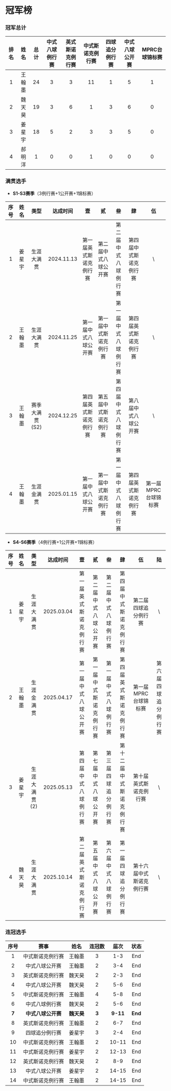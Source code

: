 # 冠军榜

### 冠军总计

| 排名 | 姓名   | 总计 | 中式八球例行赛   | 英式斯诺克例行赛   | 中式斯诺克例行赛  | 四球追分例行赛 | 中式八球公开赛  | MPRC台球锦标赛 |
| :--: | :----: | :--: | :------------: | :--------------: | :--------------: | :------------: | :-----------: | :-----------: |
| 1    | 王翰墨 | 24   | 3              | 3                | 11               | 1             | 5              | 1             |
| 2    | 魏天昊 | 19   | 3              | 6                | 1                | 3             | 6              | 0             |
| 3    | 姜星宇 | 18   | 5              | 2                | 3                | 3             | 5              | 0             |
| 4    | 郝明洋 | 1    | 0              | 0                | 1                | 0             | 0              | 0             |

### 满贯选手

- **S1-S3赛季**（3例行赛+1公开赛+1锦标赛）

| 序号 | 姓名   |    类型       | 达成时间    | 壹                   | 贰                    | 叁                 | 肆                   | 伍                  |
| :--: | :---: | :-----------: | :--------: | :------------------: | :-------------------: | :----------------: | :-----------------: | :-----------------: |
| 1    | 姜星宇 | 生涯大满贯     | 2024.11.13 | 第一届英式斯诺克例行赛 | 第二届中式八球公开赛   | 第二届中式八球例行赛 | 第四届中式斯诺克例行赛 |         \\          |
| 2    | 王翰墨 | 生涯大满贯     | 2024.11.25 | 第一届中式八球公开赛   | 第一届中式斯诺克例行赛 | 第一届中式八球例行赛 | 第四届英式斯诺克例行赛 |         \\          |
| 3    | 王翰墨 | 赛季大满贯(S2) | 2024.12.25 | 第四届英式斯诺克例行赛 | 第五届中式斯诺克例行赛 | 第四届中式八球例行赛 | 第八届中式八球公开赛   |         \\          |
| 4    | 王翰墨 | 生涯金满贯     | 2025.01.15 | 第一届中式八球公开赛   | 第一届中式斯诺克例行赛 | 第一届中式八球例行赛 | 第四届英式斯诺克例行赛 | 第一届MPRC台球锦标赛  |

- **S4-S6赛季**（4例行赛+1公开赛+1锦标赛）

| 序号 | 姓名   | 类型         | 达成时间    | 壹                   | 贰                    | 叁                 | 肆                      | 伍                    | 陆                  |
| :--: | :---: | :----------: | :--------: | :------------------: | :-------------------: | :----------------: | :--------------------: | :-------------------: | :-----------------: |
| 1    | 姜星宇 | 生涯大满贯    | 2025.03.04 | 第一届英式斯诺克例行赛 | 第二届中式八球公开赛   | 第二届中式八球例行赛 | 第四届中式斯诺克例行赛   | 第二届四球追分例行赛    |         \\          |
| 2    | 王翰墨 | 生涯金满贯    | 2025.04.17 | 第一届中式八球公开赛   | 第一届中式斯诺克例行赛 | 第一届中式八球例行赛 | 第四届英式斯诺克例行赛   | 第一届MPRC台球锦标赛    | 第六届四球追分例行赛 |
| 3    | 姜星宇 | 生涯大满贯(2) | 2025.05.13 | 第四届中式八球例行赛   | 第七届中式八球公开赛   | 第三届四球追分例行赛 | 第十二届中式斯诺克例行赛 | 第十届英式斯诺克例行赛   |         \\         |
| 4    | 魏天昊 | 生涯大满贯    | 2025.10.14 | 第二届英式斯诺克例行赛 | 第五届中式八球公开赛   | 第六届中式八球例行赛 | 第一届四球追分例行赛     | 第十六届中式斯诺克例行赛 |         \\         |

### 连冠选手

| 序号   | 赛事              | 姓名       | 连冠数  | 届次     | 状态       |
| :---: | :----------------: | :-------: | :----: | :------: | :--------: |
|   1   | 中式斯诺克例行赛    |   王翰墨   |   3    |   1-3    |  End       |
|   2   | 中式八球公开赛      |   王翰墨   |   2    |   3-4    |  End       |
|   3   | 英式斯诺克例行赛    |   魏天昊   |   2    |   2-3    |  End       |
|   4   | 中式八球公开赛      |   魏天昊   |   2    |   5-6    |  End       |
|   5   | 中式斯诺克例行赛    |   王翰墨   |   4    |   5-8    |  End       |
|   6   | 中式八球例行赛      |   魏天昊   |   2    |   5-6    |  End       |
| **7** | **中式八球公开赛** | **魏天昊** | **3**  | **9-11** | **End**    |
|   8   | 英式斯诺克例行赛    |   王翰墨   |   2    |   6-7    |  End       |
|   9   | 四球追分例行赛      |   姜星宇   |   3    |   2-4    |  End       |
|   10  | 中式斯诺克例行赛    |   王翰墨   |   2    |   10-11  |  End       |
|   11  | 中式斯诺克例行赛    |   姜星宇   |   2    |   12-13  |  End       |
|   12  | 英式斯诺克例行赛    |   魏天昊   |   2    |   8-9    |  End       |
|   13  | 中式八球公开赛      |   姜星宇   |   2    |   14-15  |  End       |
|   14  | 中式斯诺克例行赛    |   王翰墨   |   2    |   14-15  |  End       |

